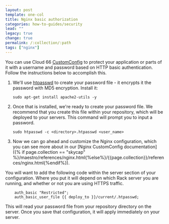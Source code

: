 ```yaml
---
layout: post
template: one-col
title: Nginx basic authorization
categories: how-to-guides/security
lead: ""
legacy: true
change: true
permalink: /:collection/:path
tags: ["nginx"]
---
```


You can use Cloud 66 [CustomConfig](/{{page.collection}}/tutorials/custom-config.html) to protect your application or parts of it with a username and password based on HTTP basic authentication.
Follow the instructions below to accomplish this.

1.  We'll use [htpasswd](http://httpd.apache.org/docs/2.2/programs/htpasswd.html) to create your password file - it encrypts it the password with MD5 encryption. Install it: 

		sudo apt-get install apache2-utils -y
2.  Once that is installed, we're ready to create your password file. We recommend that you create this file within your repository, which will be deployed to your servers. This command will prompt you to input a password.

		sudo htpasswd -c <directory>.htpasswd <user_name>
3.  Now we can go ahead and customize the Nginx configuration, which you can see more about in our [Nginx CustomConfig documentation]({% if page.collection == "skycap" %}/maestro/references/nginx.html{%else%}/{{page.collection}}/references/nginx.html{%endif%}).

You will want to add the following code within the server section of your configuration. Where you put it will depend on which Rack server you are running, and whether or not you are using HTTPS traffic.

		auth_basic "Restricted";
		auth_basic_user_file {{ deploy_to }}/current/.htpasswd;
		
This will read your password file from your repository directory on the server. Once you save that configuration, it will apply immediately on your server.

